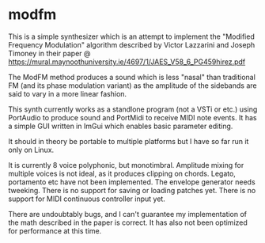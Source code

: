 # modfm

This is a simple synthesizer which is an attempt to implement the "Modified Frequency Modulation" algorithm described by
Victor Lazzarini and Joseph Timoney in their paper
@ https://mural.maynoothuniversity.ie/4697/1/JAES_V58_6_PG459hirez.pdf

The ModFM method produces a sound which is less "nasal" than traditional FM (and its phase modulation variant) as the
amplitude of the sidebands are said to vary in a more linear fashion.

This synth currently works as a standlone program (not a VSTi or etc.) using PortAudio to produce sound and PortMidi to
receive MIDI note events. It has a simple GUI written in ImGui which enables basic parameter editing.

It should in theory be portable to multiple platforms but I have so far run it only on Linux.

It is currently 8 voice polyphonic, but monotimbral. Amplitude mixing for multiple voices is not ideal, as it produces
clipping on chords. Legato, portamento etc have not been implemented. The envelope generator needs tweeking. There is no
support for saving or loading patches yet. There is no support for MIDI continuous controller input yet.

There are undoubtably bugs, and I can't guarantee my implementation of the math described in the paper is correct. It
has also not been optimized for performance at this time.

